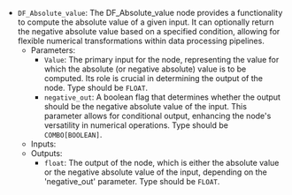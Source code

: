 - `DF_Absolute_value`: The DF_Absolute_value node provides a functionality to compute the absolute value of a given input. It can optionally return the negative absolute value based on a specified condition, allowing for flexible numerical transformations within data processing pipelines.
    - Parameters:
        - `Value`: The primary input for the node, representing the value for which the absolute (or negative absolute) value is to be computed. Its role is crucial in determining the output of the node. Type should be `FLOAT`.
        - `negative_out`: A boolean flag that determines whether the output should be the negative absolute value of the input. This parameter allows for conditional output, enhancing the node's versatility in numerical operations. Type should be `COMBO[BOOLEAN]`.
    - Inputs:
    - Outputs:
        - `float`: The output of the node, which is either the absolute value or the negative absolute value of the input, depending on the 'negative_out' parameter. Type should be `FLOAT`.
